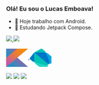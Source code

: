### Olá! Eu sou o Lucas Emboava!


- 🔭 Hoje trabalho com Android.
- 🌱 Estudando Jetpack Compose.
 <div>
  <a href="https://github.com/Lucasemboava">
  <img height="180em" src="https://github-readme-stats.vercel.app/api?username=lucasemboava&show_true=true&theme=dark&include_all_commits=true&count_private=true"/>
  <img height="180em" src="https://github-readme-stats.vercel.app/api/top-langs/?username=lucasemboava&layout=compact&langs_count=7&theme=dark"/>
</div>
<div style="display: inline_block"><br>
  <img align="center" alt="Lucas-Kt" height="50" width="60" src="https://raw.githubusercontent.com/devicons/devicon/master/icons/kotlin/kotlin-original.svg">
  <img align="center" alt="Lucas-Java" height="50" width="60" src="https://raw.githubusercontent.com/devicons/devicon/master/icons/dart/dart-original.svg">
</div>
 
  <div><br>
   <a href="https://www.linkedin.com/in/lucas-emboava-88a04667" target="_blank"><img src="https://img.shields.io/badge/-LinkedIn-%230077B5?style=for-the-badge&logo=linkedin&logoColor=white" target="_blank"></a> 
  <a href="https://instagram.com/lucasemboava" target="_blank"><img src="https://img.shields.io/badge/-Instagram-%23E4405F?style=for-the-badge&logo=instagram&logoColor=white" target="_blank"></a>
  <a href = "mailto:emboavalucas@gmail.com"><img src="https://img.shields.io/badge/-Gmail-%23333?style=for-the-badge&logo=gmail&logoColor=white" target="_blank"></a>
